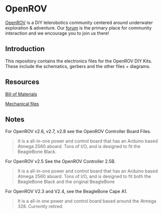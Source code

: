 OpenROV
================
[OpenROV](http://openrov.com/) is a DIY telerobotics community centered around underwater exploration & adventure. Our [forum](https://forum.openrov.com/) is the primary place for community interaction and we encourage you to join us there!

Introduction
-------
This repository contains the electronics files for the OpenROV DIY Kits. These include the schematics, gerbers and the other files + diagrams.

Resources
-------
[Bill of Materials](https://docs.google.com/spreadsheet/ccc?key=0Avf6fUwp9B3kdF9YQWxBTnZjZEVGZVQwY25EbnVyREE&usp=sharing)

[Mechanical files](https://github.com/OpenROV/openrov-hardware)

Notes
-------
For OpenROV v2.6, v2.7, v2.8 see the OpenROV Controller Board Files.
  >It is a all-in-one power and control board that has an Arduino based Atmega 2560 aboard. Tons of I/O, and is designed to fit the BeagleBone Black.

For OpenROV v2.5 See the OpenROV Controller 2.5B. 
  >It is a all-in-one power and control board that has an Arduino based Atmega 2560 aboard. Tons of I/O, and is designed to fit both the BeagleBone Black and the original BeagleBone

For OpenROV V2.3 and V2.4, see the BeagleBone Cape A1. 
  >It is a all-in one power and control board based around the Atmega 328. Currently retired
